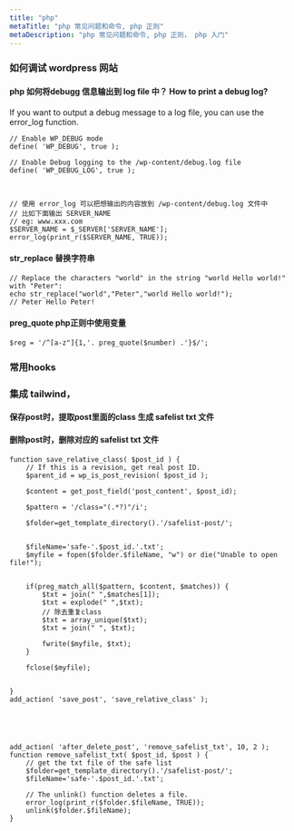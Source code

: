 ```yaml
---
title: "php"
metaTitle: "php 常见问题和命令, php 正则"
metaDescription: "php 常见问题和命令, php 正则， php 入门"
---
```


### 如何调试 wordpress 网站
#### php 如何将debugg 信息输出到 log file 中？ How to print a debug log? 
If you want to output a debug message to a log file, you can use the error_log function.

```
// Enable WP_DEBUG mode
define( 'WP_DEBUG', true );
 
// Enable Debug logging to the /wp-content/debug.log file
define( 'WP_DEBUG_LOG', true );



// 使用 error_log 可以把想输出的内容放到 /wp-content/debug.log 文件中
// 比如下面输出 SERVER_NAME
// eg: www.xxx.com
$SERVER_NAME = $_SERVER['SERVER_NAME'];
error_log(print_r($SERVER_NAME, TRUE)); 
```

#### str_replace 替换字符串
```
// Replace the characters "world" in the string "world Hello world!" with "Peter":
echo str_replace("world","Peter","world Hello world!");
// Peter Hello Peter!
```


#### preg_quote php正则中使用变量

```
$reg = '/^[a-z"]{1,'. preg_quote($number) .'}$/';
```


### 常用hooks

### 集成 tailwind，
#### 保存post时，提取post里面的class 生成 safelist txt 文件
#### 删除post时，删除对应的 safelist txt 文件
```
function save_relative_class( $post_id ) {
    // If this is a revision, get real post ID.
    $parent_id = wp_is_post_revision( $post_id );
	
	$content = get_post_field('post_content', $post_id);

	$pattern = '/class="(.*?)"/i';
	
	$folder=get_template_directory().'/safelist-post/';
	
	
	$fileName='safe-'.$post_id.'.txt';
	$myfile = fopen($folder.$fileName, "w") or die("Unable to open file!");
	
	
	if(preg_match_all($pattern, $content, $matches)) {
		$txt = join(" ",$matches[1]);
		$txt = explode(" ",$txt);
		// 除去重复class
		$txt = array_unique($txt);
		$txt = join(" ", $txt);
		
		fwrite($myfile, $txt);
	}
	
	fclose($myfile);

  
}
add_action( 'save_post', 'save_relative_class' );





add_action( 'after_delete_post', 'remove_safelist_txt', 10, 2 );
function remove_safelist_txt( $post_id, $post ) {
	// get the txt file of the safe list
	$folder=get_template_directory().'/safelist-post/';
	$fileName='safe-'.$post_id.'.txt';

	// The unlink() function deletes a file.
	error_log(print_r($folder.$fileName, TRUE)); 
	unlink($folder.$fileName);
}
```